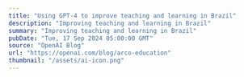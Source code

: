 ```yaml
---
title: "Using GPT-4 to improve teaching and learning in Brazil"
description: "Improving teaching and learning in Brazil"
summary: "Improving teaching and learning in Brazil"
pubDate: "Tue, 17 Sep 2024 05:00:00 GMT"
source: "OpenAI Blog"
url: "https://openai.com/blog/arco-education"
thumbnail: "/assets/ai-icon.png"
---
```


